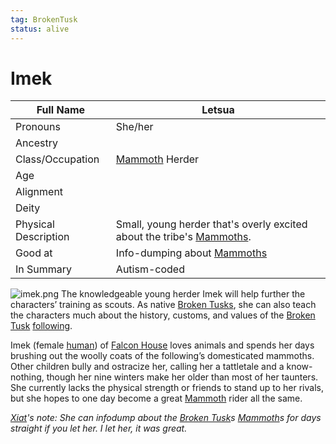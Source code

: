 ```yaml
---
tag: BrokenTusk
status: alive
---
```

# Imek

| Full Name            | Letsua                                                                |
| -------------------- | --------------------------------------------------------------------- |
| Pronouns             | She/her                                                               |
| Ancestry             |                                                                       |
| Class/Occupation     | [Mammoth](Mammoth) Herder                                                                |
| Age                  |                                                                       |
| Alignment            |                                                                       |
| Deity                |                                                                       |
| Physical Description | Small, young herder that's overly excited about the tribe's [Mammoths](Mammoth). |
| Good at              | Info-dumping about [Mammoths](Mammoth)                                           |
| In Summary           | Autism-coded                                                          |

![imek.png](imek.png)
The knowledgeable young herder Imek will help further the characters’ training as scouts. As native [Broken Tusks](Broken-Tusk), she can also teach the characters much about the history, customs, and values of the [Broken Tusk](Broken-Tusk) [following](following).

Imek (female [human](human)) of [Falcon House](Falcon-House) loves animals and spends her days brushing out the woolly coats of the following’s domesticated mammoths. Other children bully and ostracize her, calling her a tattletale and a know-nothing, though her nine winters make her older than most of her taunters. She currently lacks the physical strength or friends to stand up to her rivals, but she hopes to one day become a great [Mammoth](Mammoth) rider all the same.

*[Xiat](Xiat)'s note: She can infodump about the [Broken Tusk](Broken-Tusk)s [Mammoth](Mammoth)s for days straight if you let her. I let her, it was great.*